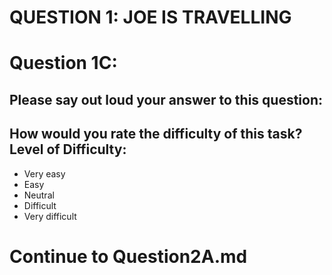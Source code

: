 QUESTION 1: JOE IS TRAVELLING 
=============================

Question 1C:
============
Please say out loud your answer to this question:
-
How would you rate the difficulty of this task? Level of Difficulty: 
-

* Very easy 
* Easy 
* Neutral 
* Difficult 
* Very difficult



Continue to Question2A.md
==========================
